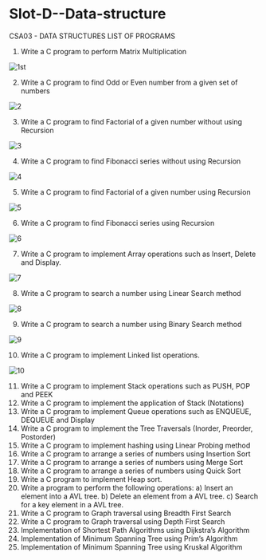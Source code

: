 # Slot-D--Data-structure

CSA03 - DATA STRUCTURES
LIST OF PROGRAMS
1.	Write a C program to perform Matrix Multiplication

![1st](https://user-images.githubusercontent.com/113330982/193623608-341d18c2-0b8f-4542-9439-cfea3b7a3513.png)

2.	Write a C program to find Odd or Even number from a given set of numbers

![2](https://user-images.githubusercontent.com/113330982/193623648-7ee01a54-5051-437b-9a2e-7486cca9ce92.png)

3.	Write a C program to find Factorial of a given number without using Recursion

![3](https://user-images.githubusercontent.com/113330982/193623671-f3a9205e-44c8-46de-a789-31386f420a8c.png)

4.	Write a C program to find Fibonacci series without using Recursion

![4](https://user-images.githubusercontent.com/113330982/193623839-0f88e6d3-d47d-4b1f-b1ef-d1dfdaf50e29.png)


5.	Write a C program to find Factorial of a given number using Recursion

![5](https://user-images.githubusercontent.com/113330982/193623878-5728c2ac-41a7-4238-a99d-4262091cd865.png)

6.	Write a C program to find Fibonacci series using Recursion

![6](https://user-images.githubusercontent.com/113330982/193623902-7fc264a7-b96b-4cac-8765-0a86d027842e.png)

7.	Write a C program to implement Array operations such as Insert, Delete and Display.

![7](https://user-images.githubusercontent.com/113330982/193999205-4d84f600-e584-4f51-8288-4687ba06435d.png)

8.	Write a C program to search a number using Linear Search method

![8](https://user-images.githubusercontent.com/113330982/193999232-18d13abc-5e77-4367-b3e9-f97bc9300fd2.png)

9.	Write a C program to search a number using Binary Search method 

![9](https://user-images.githubusercontent.com/113330982/194005755-beeaa673-c5c8-4a14-a02d-9303f06d719c.png)

10.	Write a C program to implement Linked list operations.

![10](https://user-images.githubusercontent.com/113330982/194007435-bb3e073f-d455-429e-8090-eae2b09aee1d.png)

11.	Write a C program to implement Stack operations such as PUSH, POP and PEEK
12.	Write a C program to implement the application of Stack (Notations)
13.	Write a C program to implement Queue operations such as ENQUEUE, DEQUEUE and Display 
14.	Write a C program to implement the Tree Traversals (Inorder, Preorder, Postorder)
15.	Write a C program to implement hashing using Linear Probing method
16.	Write a C program to arrange a series of numbers using Insertion Sort 
17.	Write a C program to arrange a series of numbers using Merge Sort
18.	Write a C program to arrange a series of numbers using Quick Sort
19.	Write a C program to implement Heap sort.
20.	Write a program to perform the following operations:
a) Insert an element into a AVL tree.
b) Delete an element from a AVL tree.
c) Search for a key element in a AVL tree.
21.	Write a C program to Graph traversal using Breadth First Search 
22.	Write a C program to Graph traversal using Depth First Search
23.	Implementation of Shortest Path Algorithms using Dijkstra’s Algorithm
24.	Implementation of Minimum Spanning Tree using Prim’s Algorithm
25.	Implementation of Minimum Spanning Tree using Kruskal Algorithm 
